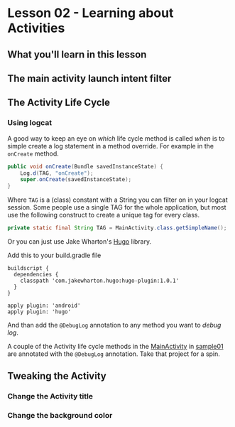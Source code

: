 # Lesson 02 - Learning about Activities

## What you'll learn in this lesson

## The main activity launch intent filter

## The Activity Life Cycle

### Using logcat

A good way to keep an eye on _which_ life cycle method is called _when_ is to simple create a log statement in a method override. For example in the `onCreate` method.

```java
public void onCreate(Bundle savedInstanceState) {
	Log.d(TAG, "onCreate");
	super.onCreate(savedInstanceState);
}
```

Where `TAG` is a (class) constant with a String you can filter on in your logcat session. Some people use a single TAG for the whole application, but most use the following construct to create a unique tag for every class.

```java
private static final String TAG = MainActivity.class.getSimpleName();
```

Or you can just use Jake Wharton's [Hugo](https://github.com/JakeWharton/hugo) library.

Add this to your build.gradle file

```
buildscript {
  dependencies {
    classpath 'com.jakewharton.hugo:hugo-plugin:1.0.1'
  }
}

apply plugin: 'android'
apply plugin: 'hugo'
```

And than add the `@DebugLog` annotation to any method you want to _debug log_.

A couple of the Activity life cycle methods in the [MainActivity](sample01/lifecyclelogger/src/main/java/org/dutchaug/workshop/beginners/lifecyclelogger/MainActivity.java) in [sample01](sample01) are annotated with the `@DebugLog` annotation. Take that project for a spin.

## Tweaking the Activity

### Change the Activity title

### Change the background color